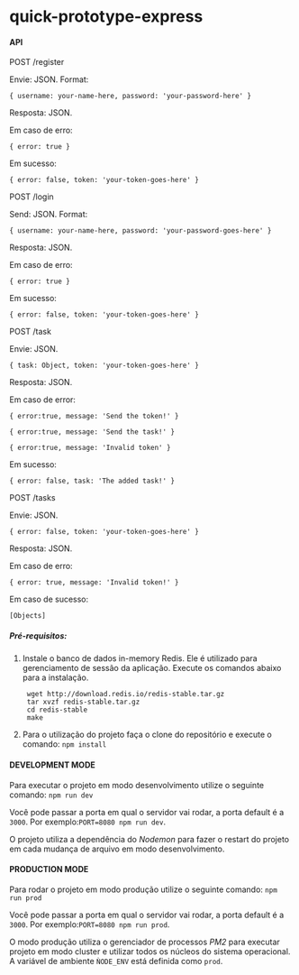 # quick-prototype-express

#### API
POST /register

Envie: JSON. Format: 

    { username: your-name-here, password: 'your-password-here' }

Resposta: JSON.

Em caso de erro: 

    { error: true }

Em sucesso: 

    { error: false, token: 'your-token-goes-here' }

POST /login

Send: JSON. Format: 

    { username: your-name-here, password: 'your-password-goes-here' }

Resposta: JSON.

Em caso de erro: 

    { error: true }

Em sucesso: 
      
    { error: false, token: 'your-token-goes-here' }

POST /task

Envie: JSON. 
     
    { task: Object, token: 'your-token-goes-here' }

Resposta: JSON.

Em caso de error: 

    { error:true, message: 'Send the token!' }

    { error:true, message: 'Send the task!' }
                  
    { error:true, message: 'Invalid token' }
                  
                  
Em sucesso: 

    { error: false, task: 'The added task!' }

POST /tasks

Envie: JSON. 

    { error: false, token: 'your-token-goes-here' }

Resposta: JSON.

Em caso de erro: 

    { error: true, message: 'Invalid token!' }

Em caso de sucesso: 

    [Objects]


##### Pré-requisitos:

1) Instale o banco de dados in-memory Redis. Ele é utilizado para gerenciamento de sessão da aplicação. Execute os comandos abaixo para a instalação.

        wget http://download.redis.io/redis-stable.tar.gz
        tar xvzf redis-stable.tar.gz
        cd redis-stable
        make

2) Para o utilização do projeto faça o clone do repositório e execute o comando: `npm install`

#### DEVELOPMENT MODE

Para executar o projeto em modo desenvolvimento utilize o seguinte comando: `npm run dev`

Você pode passar a porta em qual o servidor vai rodar, a porta default é a `3000`. Por exemplo:`PORT=8080 npm run dev`.

O projeto utiliza a dependência do  _Nodemon_ para fazer o restart do projeto em cada mudança de arquivo em modo desenvolvimento.

#### PRODUCTION MODE

Para rodar o projeto em modo produção utilize o seguinte comando: `npm run prod`

Você pode passar a porta em qual o servidor vai rodar, a porta default é a `3000`. Por exemplo:`PORT=8080 npm run prod`.

O modo produção utiliza o gerenciador de processos _PM2_ para executar projeto em modo cluster e utilizar todos os núcleos do sistema operacional. A variável de ambiente `ǸODE_ENV` está definida como `prod`.
